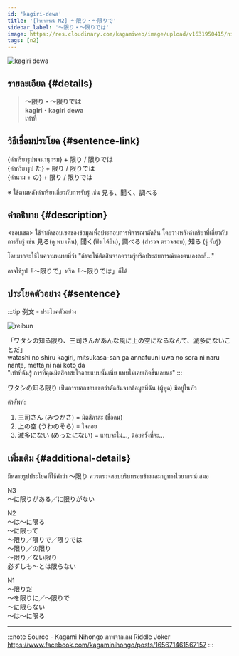 ```yaml
---
id: 'kagiri-dewa'
title: '[ไวยากรณ์ N2] 〜限り・〜限りで'
sidebar_label: '〜限り・〜限りでは'
image: https://res.cloudinary.com/kagamiweb/image/upload/v1631950415/nihongo/grammar/n2/reibun/kagiri.jpg
tags: [n2]
---
```


![kagiri dewa](https://res.cloudinary.com/kagamiweb/image/upload/v1631627506/nihongo/grammar/n2/kagiri-dewa.png)

## รายละเอียด {#details}

> **〜限り・〜限りでは**  
> **kagiri・kagiri dewa**  
> **เท่าที่**

## วิธีเชื่อมประโยค {#sentence-link}

{คำกริยารูปพจนานุกรม} + 限り / 限りでは  
{คำกริยารูป た} + 限り / 限りでは  
{คำนาม + の} + 限り / 限りでは

※ ใช้ตามหลังคำกริยาเกี่ยวกับการรับรู้ เช่น 見る、聞く、調べる

## คำอธิบาย {#description}

<ขอบเขต> ใช้จำกัดขอบเขตของข้อมูลเพื่อประกอบการพิจารณาตัดสิน โดยวางหลังคำกริยาที่เกี่ยวกับการรับรู้ เช่น 見る(ดู พบ เห็น), 聞く(ฟัง ได้ยิน), 調べる (สำรวจ ตรวจสอบ), 知る (รู้ รับรู้)

โดยมากจะใช้ในความหมายที่ว่า "ถ้าจะให้ตัดสินจากความรู้หรือประสบการณ์ของตนเองละก็..."

อาจใช้รูป「〜限りで」หรือ「〜限りでは」ก็ได้

## ประโยคตัวอย่าง {#sentence}

:::tip 例文 - ประโยคตัวอย่าง

![reibun](https://res.cloudinary.com/kagamiweb/image/upload/v1631950415/nihongo/grammar/n2/reibun/kagiri.jpg)

「ワタシの知る限り、三司さんがあんな風に上の空になるなんて、滅多にないことだ」  
watashi no shiru kagiri, mitsukasa-san ga annafuuni uwa no sora ni naru nante, metta ni nai koto da  
"เท่าที่ฉันรู้ การที่คุณมิตสึคาสะใจลอยแบบนั้นเนี่ย แทบไม่เคยเกิดขึ้นเลยนะ"
:::

ワタシの知る限り เป็นการบอกขอบเขตว่าตัดสินจากข้อมูลที่ฉัน (ผู้พูด) มีอยู่ในหัว

คำศัพท์:
1. 三司さん (みつかさ) = มิตสึคาสะ (ชื่อคน)
2. 上の空 (うわのそら) = ใจลอย
3. 滅多にない (めったにない) = แทบจะไม่..., น้อยครั้งที่จะ...

## เพิ่มเติม {#additional-details}

มีหลายรูปประโยคที่ใช้คำว่า ～限り ควรตรวจสอบบริบทรอบข้างและกฎทางไวยากรณ์เสมอ

N3  
～に限りがある／に限りがない

N2  
～は～に限る  
～に限って  
～限り／限りで／限りでは  
～限り／の限り  
～限り／ない限り  
必ずしも～とは限らない  

N1  
～限りだ  
～を限りに／～限りで  
～に限らない  
～は～に限る  

---
:::note Source - Kagami Nihongo
ภาพจากเกม Riddle Joker   
https://www.facebook.com/kagaminihongo/posts/165671461567157
:::